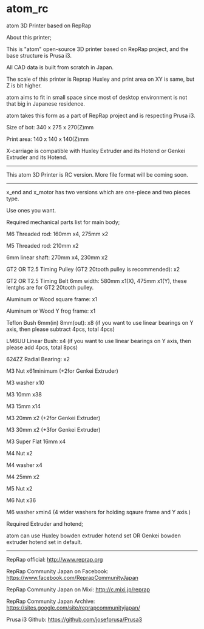 atom_rc
=======


atom 3D Printer based on RepRap


About this printer;

This is "atom" open-source 3D printer based on RepRap project, and the base structure is Prusa i3.

All CAD data is built from scratch in Japan. 

The scale of this printer is Reprap Huxley and print area on XY is same, but Z is bit higher. 


atom aims to fit in small space since most of desktop environment is not that big in Japanese residence.

atom takes this form as a part of RepRap project and is respecting Prusa i3.

Size of bot:  340 x 275 x 270(Z)mm

Print area: 140 x 140 x 140(Z)mm


X-carriage is compatible with Huxley Extruder and its Hotend or Genkei Extruder and its Hotend.

------------------------------------------------------------------

This atom 3D Printer is RC version.
More file format will be coming soon.

------------------------------------------------------------------
x_end and x_motor has two versions which are one-piece and two pieces type.

Use ones you want.


Required mechanical parts list for main body;

M6 Threaded rod: 160mm x4,  275mm x2

M5 Threaded rod: 210mm x2

6mm linear shaft: 270mm x4, 230mm x2

GT2 OR T2.5 Timing Pulley (GT2 20tooth pulley is recommended): x2

GT2 OR T2.5 Timing Belt 6mm width: 580mm x1(X), 475mm x1(Y), these lentghs are for GT2 20tooth pulley.

Aluminum or Wood square frame: x1

Aluminum or Wood Y frog frame: x1

Teflon Bush 6mm(in) 8mm(out): x8 (if you want to use linear bearings on Y axis, then please subtract 4pcs, total 4pcs)

LM6UU Linear Bush: x4 (if you want to use linear bearings on Y axis, then please add 4pcs, total 8pcs)

624ZZ Radial Bearing: x2


M3 Nut x61minimum (+2for Genkei Extruder)

M3 washer x10

M3 10mm x38

M3 15mm x14

M3 20mm x2 (+2for Genkei Extruder)



M3 30mm x2 (+3for Genkei Extruder)

M3 Super Flat 16mm x4

M4 Nut x2

M4 washer x4

M4 25mm x2

M5 Nut x2

M6 Nut x36

M6 washer xmin4 (4 wider washers for holding sqaure frame and Y axis.)

Required Extruder and hotend;

atom can use Huxley bowden extruder hotend set OR Genkei bowden extruder hotend set in default.


------------------------------------------------------------------


RepRap official: http://www.reprap.org

RepRap Community Japan on Facebook: https://www.facebook.com/ReprapCommunityJapan

RepRap Community Japan on Mixi:  http://c.mixi.jp/reprap 

RepRap Community Japan Archive:  https://sites.google.com/site/reprapcommunityjapan/

Prusa i3 Github:  https://github.com/josefprusa/Prusa3



